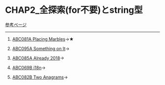 # CHAP2_全探索(for不要)とstring型

[参考ページ](http://bit.ly/33qBzkr)

---
1. [ABC081A Placing Marbles](https://atcoder.jp/contests/abc081/tasks/abc081_a)→★ 

1. [ABC095A Something on It](https://atcoder.jp/contests/abc095/tasks/abc095_a)→  

1. [ABC085A Already 2018](https://atcoder.jp/contests/abc085/tasks/abc085_a)→  

1. [ABC069B i18n](https://atcoder.jp/contests/abc069/tasks/abc069_b)→

1. [ABC082B Two Anagrams](https://atcoder.jp/contests/abc082/tasks/abc082_b)→